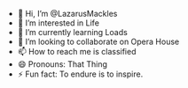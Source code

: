- 👋 Hi, I’m @LazarusMackles
- 👀 I’m interested in Life
- 🌱 I’m currently learning Loads
- 💞️ I’m looking to collaborate on Opera House
- 📫 How to reach me is classified
- 😄 Pronouns: That Thing
- ⚡ Fun fact: To endure is to inspire.

<!---
LazarusMackles/LazarusMackles is a ✨ special ✨ repository because its `README.md` (this file) appears on your GitHub profile.
You can click the Preview link to take a look at your changes.
--->

